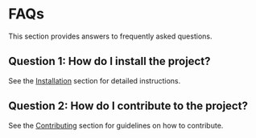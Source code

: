 # FAQs

This section provides answers to frequently asked questions.

## Question 1: How do I install the project?

See the [Installation](installation.md) section for detailed instructions.

## Question 2: How do I contribute to the project?

See the [Contributing](contributing.md) section for guidelines on how to contribute.
